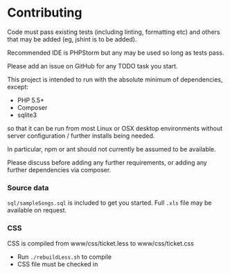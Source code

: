 Contributing
============

Code must pass existing tests (including linting, formatting etc) and others that may be added (eg, jshint is to be added).

Recommended IDE is PHPStorm but any may be used so long as tests pass.

Please add an issue on GitHub for any TODO task you start.

This project is intended to run with the absolute minimum of dependencies, except:

* PHP 5.5+
* Composer
* sqlite3

so that it can be run from most Linux or OSX desktop environments without server configuration / further installs being needed.

In particular, npm or ant should not currently be assumed to be available.

Please discuss before adding any further requirements, or adding any further dependencies via composer.

### Source data
`sql/sampleSongs.sql` is included to get you started. Full `.xls` file may be available on request.

### CSS
CSS is compiled from www/css/ticket.less to www/css/ticket.css 
 
* Run `./rebuildLess.sh` to compile
* CSS file must be checked in